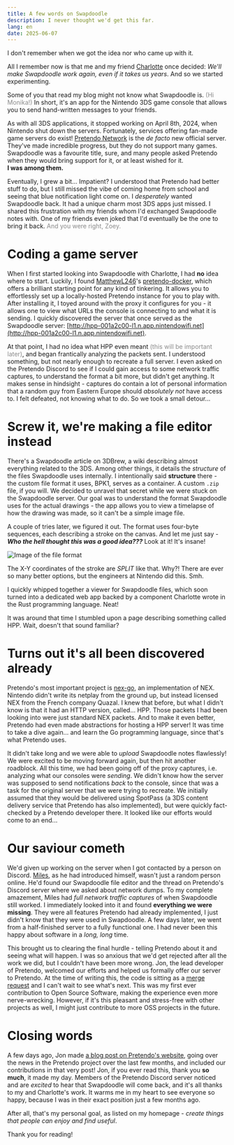 ```yaml
---
title: A few words on Swapdoodle
description: I never thought we'd get this far.
lang: en
date: 2025-06-07
---
```


I don't remember when we got the idea nor who came up with it.

All I remember now is that me and my friend [Charlotte](https://github.com/centdemeern1) once decided: *We'll make Swapdoodle work again, even if it takes us years*. And so we started experimenting.

Some of you that read my blog might not know what Swapdoodle is. <span style="opacity:0.5">(Hi Monika!)</span> In short, it's an app for the Nintendo 3DS game console that allows you to send hand-written messages to your friends.

As with all 3DS applications, it stopped working on April 8th, 2024, when Nintendo shut down the servers. Fortunately, services offering fan-made game servers do exist! [Pretendo Network](https://pretendo.network/) is the *de facto* new official server. They've made incredible progress, but they do not support many games. Swapdoodle was a favourite title, sure, and many people asked Pretendo when they would bring support for it, or at least wished for it.  
**I was among them.**

Eventually, I grew a bit... Impatient? I understood that Pretendo had better stuff to do, but I still missed the vibe of coming home from school and seeing that blue notification light come on. I *desperately* wanted Swapdoodle back. It had a unique charm most 3DS apps just missed. I shared this frustration with my friends whom I'd exchanged Swapdoodle notes with. One of my friends even joked that I'd eventually be the one to bring it back. <span style="opacity:0.5">And you were right, Zoey.</span>

# Coding a game server

When I first started looking into Swapdoodle with Charlotte, I had **no** idea where to start. Luckily, I found [MatthewL246](https://github.com/MatthewL246)'s [pretendo-docker](https://github.com/MatthewL246/pretendo-docker), which offers a brilliant starting point for any kind of tinkering. It allows you to effortlessly set up a locally-hosted Pretendo instance for you to play with. After installing it, I toyed around with the proxy it configures for you - it allows one to view what URLs the console is connecting to and what it is sending. I quickly discovered the server that once served as the Swapdoodle server: [http://hpp-001a2c00-l1.n.app.nintendowifi.net](http://hpp-001a2c00-l1.n.app.nintendowifi.net).

At that point, I had no idea what HPP even meant <span style="opacity:0.5">(this will be important later)</span>, and began frantically analyzing the packets sent. I understood something, but not nearly enough to recreate a full server. I even asked on the Pretendo Discord to see if I could gain access to some network traffic captures, to understand the format a bit more, but didn't get anything. It makes sense in hindsight - captures do contain a lot of personal information that a random guy from Eastern Europe should *absolutely not* have access to. I felt defeated, not knowing what to do. So we took a small detour...

# Screw it, we're making a file editor instead

There's a Swapdoodle article on 3DBrew, a wiki describing almost everything related to the 3DS. Among other things, it details the *structure* of the files Swapdoodle uses internally. I intentionally said **structure** there - the custom file format it uses, BPK1, serves as a container. A custom `.zip` file, if you will. We decided to unravel that secret while we were stuck on the Swapdoodle server. Our goal was to understand the format Swapdoodle uses for the actual drawings - the app allows you to view a timelapse of how the drawing was made, so it can't be a simple image file. 

A couple of tries later, we figured it out. The format uses four-byte sequences, each describing a stroke on the canvas. And let me just say - ***Who the hell thought this was a good idea???*** Look at it! It's insane!

![Image of the file format](/blog-assets/weird-ass-format.png)

The X-Y coordinates of the stroke are *SPLIT* like that. Why?! There are ever so many better options, but the engineers at Nintendo did this. Smh. 

I quickly whipped together a viewer for Swapdoodle files, which soon turned into a dedicated web app backed by a component Charlotte wrote in the Rust programming language. Neat!

It was around that time I stumbled upon a page describing something called HPP. Wait, doesn't that sound familiar?

# Turns out it's all been discovered already

Pretendo's most important project is [nex-go](https://github.com/PretendoNetwork/nex-go/), an implementation of NEX. Nintendo didn't write its netplay from the ground up, but instead licensed NEX from the French company Quazal. I knew that before, but what I didn't know is that it had an HTTP version, called... HPP. Those packets I had been looking into were just standard NEX packets. And to make it even better, Pretendo had even made abstractions for hosting a HPP server! It was time to take a dive again... and learn the Go programming language, since that's what Pretendo uses.

It didn't take long and we were able to *upload* Swapdoodle notes flawlessly! We were excited to be moving forward again, but then hit another roadblock. All this time, we had been going off of the proxy captures, i.e. analyzing what our consoles were *sending*. We didn't know how the server was supposed to send notifications *back* to the console, since that was a task for the original server that we were trying to recreate. We initially assumed that they would be delivered using SpotPass (a 3DS content delivery service that Pretendo has also implemented), but were quickly fact-checked by a Pretendo developer there. It looked like our efforts would come to an end...

# Our saviour cometh

We'd given up working on the server when I got contacted by a person on Discord. [Miles](https://bsky.app/profile/milesthecreator.bsky.social), as he had introduced himself, wasn't just a random person online. He'd found our Swapdoodle file editor and the thread on Pretendo's Discord server where we asked about network dumps. To my complete amazement, Miles had *full network traffic captures* of when Swapdoodle still worked. I immediately looked into it and found **everything we were missing**. They were all features Pretendo had already implemented, I just didn't know that they were used in Swapdoodle. A few days later, we went from a half-finished server to a fully functional one. I had never been this happy about software in a *long, long* time.

This brought us to clearing the final hurdle - telling Pretendo about it and seeing what will happen. I was so anxious that we'd get rejected after all the work we did, but I couldn't have been more wrong. Jon, the lead developer of Pretendo, welcomed our efforts and helped us formally offer our server to Pretendo. At the time of writing this, the code is sitting as a [merge request](https://github.com/PretendoNetwork/swapdoodle/pull/1) and I can't wait to see what's next. This was my first ever contribution to Open Source Software, making the experience even more nerve-wrecking. However, if it's this pleasant and stress-free with other projects as well, I might just contribute to more OSS projects in the future.

# Closing words

A few days ago, Jon made [a blog post on Pretendo's website](https://pretendo.network/blog/6-2-25), going over the news in the Pretendo project over the last few months, and included our contributions in that very post! Jon, if you ever read this, thank you **so much**, it made my day. Members of the Pretendo Discord server noticed and are *excited* to hear that Swapdoodle will come back, and it's all thanks to my and Charlotte's work. It warms me in my heart to see everyone so happy, because I was in their exact position just a few months ago.

After all, that's my personal goal, as listed on my homepage - *create things that people can enjoy and find useful*.

Thank you for reading!